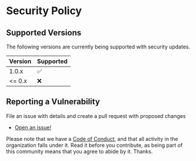 # Security Policy

## Supported Versions

The following versions are currently being supported with security updates.

| Version | Supported          |
| ------- | ------------------ |
| 1.0.x   | :white_check_mark: |
| <= 0.x  | :x:                |

## Reporting a Vulnerability

File an issue with details and create a pull request with proposed changes

- [Open an issue!](https://github.com/risadams/time-since/issues/new)

Please note that we have a [Code of Conduct](CODE_OF_CONDUCT.md), and that all activity in the organization falls under it. Read it before you contribute, as being part of this community means that you agree to abide by it. Thanks.
